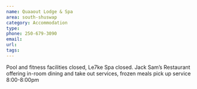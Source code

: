 ```yaml
---
name: Quaaout Lodge & Spa
area: south-shuswap
category: Accommodation
type:
phone: 250-679-3090
email:
url:
tags:
---
```


Pool and fitness facilities closed, Le7ke Spa closed. Jack Sam’s Restaurant offering in-room dining and take out services, frozen meals pick up service 8:00-8:00pm
